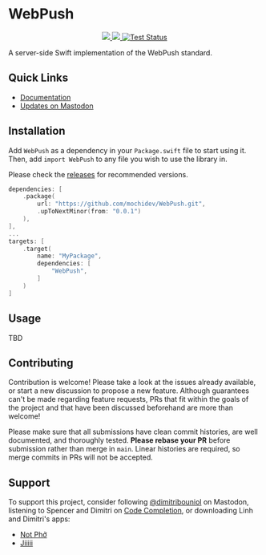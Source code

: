 # WebPush

<p align="center">
    <a href="https://swiftpackageindex.com/mochidev/WebPush">
        <img src="https://img.shields.io/endpoint?url=https%3A%2F%2Fswiftpackageindex.com%2Fapi%2Fpackages%2Fmochidev%2FWebPush%2Fbadge%3Ftype%3Dswift-versions" />
    </a>
    <a href="https://swiftpackageindex.com/mochidev/WebPush">
        <img src="https://img.shields.io/endpoint?url=https%3A%2F%2Fswiftpackageindex.com%2Fapi%2Fpackages%2Fmochidev%2FWebPush%2Fbadge%3Ftype%3Dplatforms" />
    </a>
    <a href="https://github.com/mochidev/WebPush/actions?query=workflow%3A%22Test+WebPush%22">
        <img src="https://github.com/mochidev/WebPush/workflows/Test%20WebPush/badge.svg" alt="Test Status" />
    </a>
</p>

A server-side Swift implementation of the WebPush standard.

## Quick Links

- [Documentation](https://swiftpackageindex.com/mochidev/WebPush/documentation)
- [Updates on Mastodon](https://mastodon.social/tags/SwiftWebPush)

## Installation

Add `WebPush` as a dependency in your `Package.swift` file to start using it. Then, add `import WebPush` to any file you wish to use the library in.

Please check the [releases](https://github.com/mochidev/WebPush/releases) for recommended versions.

```swift
dependencies: [
    .package(
        url: "https://github.com/mochidev/WebPush.git", 
        .upToNextMinor(from: "0.0.1")
    ),
],
...
targets: [
    .target(
        name: "MyPackage",
        dependencies: [
            "WebPush",
        ]
    )
]
```

## Usage

TBD

## Contributing

Contribution is welcome! Please take a look at the issues already available, or start a new discussion to propose a new feature. Although guarantees can't be made regarding feature requests, PRs that fit within the goals of the project and that have been discussed beforehand are more than welcome!

Please make sure that all submissions have clean commit histories, are well documented, and thoroughly tested. **Please rebase your PR** before submission rather than merge in `main`. Linear histories are required, so merge commits in PRs will not be accepted.

## Support

To support this project, consider following [@dimitribouniol](https://mastodon.social/@dimitribouniol) on Mastodon, listening to Spencer and Dimitri on [Code Completion](https://mastodon.social/@codecompletion), or downloading Linh and Dimitri's apps:
- [Not Phở](https://notpho.app/)
- [Jiiiii](https://jiiiii.moe/)
